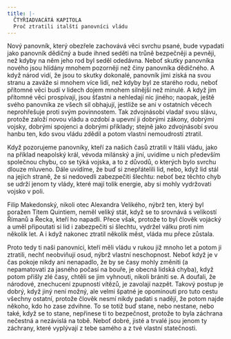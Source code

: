 ```yaml
---
title: |-
  ČTYŘIADVACÁTÁ KAPITOLA
  Proč ztratili italští panovníci vládu
---
```


Nový panovník, který obezřele zachovává věci svrchu psané, bude vypadati jako panovník dědičný a bude ihned seděti na trůně bezpečněji a pevněji, než kdyby na něm jeho rod byl seděl odedávna. Neboť skutky panovníka nového jsou hlídány mnohem pozorněji než činy panovníka dědičného. A když národ vidí, že jsou to skutky dokonalé, panovník jimi získá na svou stranu a zaváže si mnohem více lidí, než kdyby byl ze starého rodu, neboť přítomné věci budí v lidech dojem mnohem silnější než minulé. A když jim přítomné věci prospívají, jsou šťastni a nehledají nic jiného; naopak, ještě svého panovníka ze všech sil obhajují, jestliže se ani v ostatních věcech neprohřešuje proti svým povinnostem. Tak zdvojnásobí vladař svou slávu, protože založí novou vládu a ozdobí a upevní ji dobrými zákony, dobrými vojsky, dobrými spojenci a dobrými příklady; stejně jako zdvojnásobí svou hanbu ten, kdo svou vládu zdědil a potom vlastní nemoudrostí ztratil.

Když pozorujeme panovníky, kteří za našich časů ztratili v Itálii vládu, jako na příklad neapolský král, vévoda milánský a jiní, uvidíme u nich především společnou chybu, co se týká vojska, a to z důvodů, o kterých bylo svrchu dlouze mluveno. Dále uvidíme, že buď si znepřátelili lid, nebo, když lid stál na jejich straně, že si nedovedli zabezpečiti šlechtu: neboť bez těchto chyb se udrží jenom ty vlády, které mají tolik energie, aby si mohly vydržovati vojsko v poli.

Filip Makedonský, nikoli otec Alexandra Velikého, nýbrž ten, který byl poražen Titem Quintiem, neměl veliký stát, když se to srovnává s velikostí Římanů a Řecka, kteří ho napadli. Přece však, protože to byl člověk vojácký a uměl připoutati si lid i zabezpečiti si šlechtu, vydržel válku proti nim několik let. A i když nakonec ztratil několik měst, vláda mu přece zůstala.

Proto tedy ti naši panovníci, kteří měli vládu v rukou již mnoho let a potom ji ztratili, nechť neobviňují osud, nýbrž vlastní neschopnost. Neboť když je v čas pokoje nikdy ani nenapadlo, že by se časy mohly změniti (a nepamatovati za jasného počasí na bouře, je obecná lidská chyba), když potom přišly zlé časy, chtěli se jim vyhnouti, nikoli brániti se. A doufali, že národové, znechucení zpupností vítězů, je zavolají nazpět. Takový postup je dobrý, když jiný není možný, ale velmi špatné je opominouti pro tuto cestu všechny ostatní, protože člověk nesmí nikdy padati s nadějí, že potom najde někoho, kdo ho zase zdvihne. To se totiž buď stane, nebo nestane, nebo také, když se to stane, nepřinese ti to bezpečnost, protože to byla záchrana nečestná a nezávislá na tobě. Neboť dobré, jisté a trvalé jsou jenom ty záchrany, které vyplývají z tebe samého a z tvé vlastní statečnosti.
